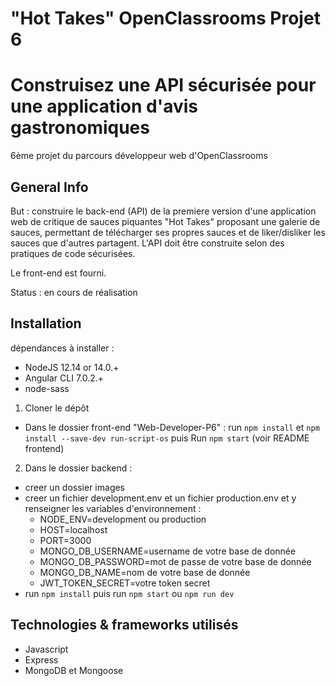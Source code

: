 # "Hot Takes" OpenClassrooms Projet 6
# Construisez une API sécurisée pour une application d'avis gastronomiques
6ème projet du parcours développeur web d'OpenClassrooms

## General Info
But : construire le back-end (API) de la premiere version d'une application web de critique de sauces piquantes "Hot Takes" proposant une galerie de sauces, permettant de télécharger ses propres sauces et de liker/disliker les sauces que d'autres partagent.
L'API doit être construite selon des pratiques de code sécurisées.

Le front-end est fourni.

Status : en cours de réalisation

## Installation
dépendances à installer : 
- NodeJS 12.14 or 14.0.+
- Angular CLI 7.0.2.+
- node-sass

1. Cloner le dépôt
- Dans le dossier front-end "Web-Developer-P6" : run `npm install` et `npm install --save-dev run-script-os` puis Run `npm start` (voir README frontend)

2. Dans le dossier backend : 
- creer un dossier images
- creer un fichier development.env et un fichier production.env et y renseigner les variables d'environnement :
    - NODE_ENV=development ou production
    - HOST=localhost
    - PORT=3000
    - MONGO_DB_USERNAME=username de votre base de donnée
    - MONGO_DB_PASSWORD=mot de passe de votre base de donnée
    - MONGO_DB_NAME=nom de votre base de donnée
    - JWT_TOKEN_SECRET=votre token secret
- run `npm install` puis run `npm start` ou `npm run dev`


## Technologies & frameworks utilisés
- Javascript
- Express
- MongoDB et Mongoose



